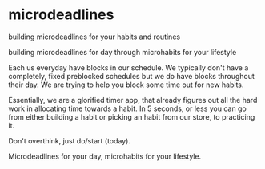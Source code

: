 # microdeadlines
building microdeadlines for your habits and routines

building microdeadlines for day through microhabits for your lifestyle

Each us everyday have blocks in our schedule. We typically don't have a completely, fixed preblocked schedules but we do have blocks throughout their day. We are trying to help you block some time out for new habits. 

Essentially, we are a glorified timer app, that already figures out all the hard work in allocating time towards a habit. In 5 seconds, or less you can go from either building a habit or picking an habit from our store, to practicing it. 

Don't overthink, just do/start (today). 

Microdeadlines for your day, microhabits for your lifestyle.
